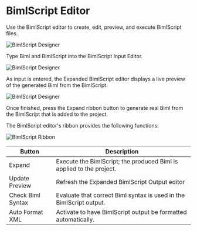 # BimlScript Editor

Use the BimlScript editor to create, edit, preview, and execute BimlScript files.

![BimlScript Designer](https://varigencecom.blob.core.windows.net/images-mistdocumentation-editoroverviews/BimlScript1.png)

Type Biml and BimlScript into the BimlScript Input Editor.

![BimlScript Designer](https://varigencecom.blob.core.windows.net/images-mistdocumentation-editoroverviews/BimlScript2.png)

As input is entered, the Expanded BimlScript editor displays a live preview of the generated Biml from the BimlScript.

![BimlScript Designer](https://varigencecom.blob.core.windows.net/images-mistdocumentation-editoroverviews/BimlScript3.png)

Once finished, press the Expand ribbon button to generate real Biml from the 
BimlScript that is added to the project.

The BimlScript editor's ribbon provides the following functions:

![BimlScript Ribbon](https://varigencecom.blob.core.windows.net/images-mistdocumentation-editoroverviews/BimlScript4.png)

Button | Description
--- | ---
Expand | Execute the BimlScript; the produced Biml is applied to the project.
Update Preview | Refresh the Expanded BimlScript Output editor
Check Biml Syntax | Evaluate that correct Biml syntax is used in the BimlScript output.
Auto Format XML | Activate to have BimlScript output be formatted automatically.
